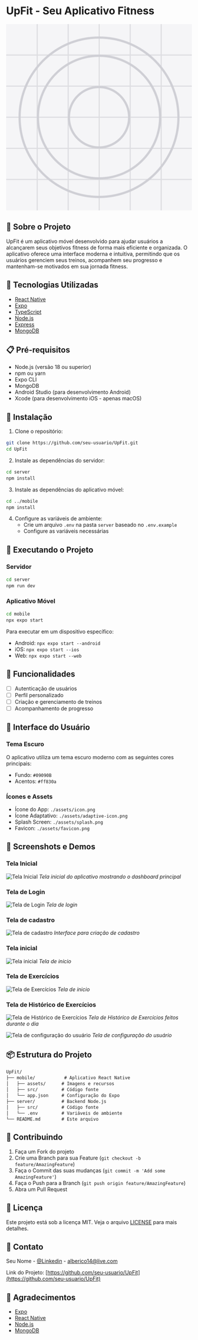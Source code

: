 # UpFit - Seu Aplicativo Fitness

![UpFit Logo](./mobile/assets/icon.png)

## 📱 Sobre o Projeto

UpFit é um aplicativo móvel desenvolvido para ajudar usuários a alcançarem seus objetivos fitness de forma mais eficiente e organizada. O aplicativo oferece uma interface moderna e intuitiva, permitindo que os usuários gerenciem seus treinos, acompanhem seu progresso e mantenham-se motivados em sua jornada fitness.

## 🚀 Tecnologias Utilizadas

- [React Native](https://reactnative.dev/)
- [Expo](https://expo.dev/)
- [TypeScript](https://www.typescriptlang.org/)
- [Node.js](https://nodejs.org/)
- [Express](https://expressjs.com/)
- [MongoDB](https://www.mongodb.com/)

## 📋 Pré-requisitos

- Node.js (versão 18 ou superior)
- npm ou yarn
- Expo CLI
- MongoDB
- Android Studio (para desenvolvimento Android)
- Xcode (para desenvolvimento iOS - apenas macOS)

## 🔧 Instalação

1. Clone o repositório:

```bash
git clone https://github.com/seu-usuario/UpFit.git
cd UpFit
```

2. Instale as dependências do servidor:

```bash
cd server
npm install
```

3. Instale as dependências do aplicativo móvel:

```bash
cd ../mobile
npm install
```

4. Configure as variáveis de ambiente:
   - Crie um arquivo `.env` na pasta `server` baseado no `.env.example`
   - Configure as variáveis necessárias

## 🚀 Executando o Projeto

### Servidor

```bash
cd server
npm run dev
```

### Aplicativo Móvel

```bash
cd mobile
npx expo start
```

Para executar em um dispositivo específico:

- Android: `npx expo start --android`
- iOS: `npx expo start --ios`
- Web: `npx expo start --web`

## 📱 Funcionalidades

- [ ] Autenticação de usuários
- [ ] Perfil personalizado
- [ ] Criação e gerenciamento de treinos
- [ ] Acompanhamento de progresso

## 🎨 Interface do Usuário

### Tema Escuro

O aplicativo utiliza um tema escuro moderno com as seguintes cores principais:

- Fundo: `#09090B`
- Acentos: `#ff830a`

### Ícones e Assets

- Ícone do App: `./assets/icon.png`
- Ícone Adaptativo: `./assets/adaptive-icon.png`
- Splash Screen: `./assets/splash.png`
- Favicon: `./assets/favicon.png`

## 📸 Screenshots e Demos

### Tela Inicial

![Tela Inicial](https://i.postimg.cc/63x8fjkG/Tela-inicial.png)
_Tela inicial do aplicativo mostrando o dashboard principal_

### Tela de Login

![Tela de Login](https://i.postimg.cc/t4bSJRZP/Hand-and-i-Phone-16-Pro.png)
_Tela de login_

### Tela de cadastro

![Tela de cadastro](https://i.postimg.cc/HnpnMGb6/Tela-de-cadastro.png)
_Interface para criação de cadastro_

### Tela inicial

![Tela inicial](https://i.postimg.cc/bvzB430K/Tela-inicial.png)
_Tela de inicio_

### Tela de Exercícios

![Tela de Exercícios](https://i.postimg.cc/nLhCMfYT/Tela-de-Exerc-cios.png)
_Tela de inicio_

### Tela de Histórico de Exercícios

![Tela de Histórico de Exercícios](https://i.postimg.cc/8cd7jRsg/Tela-de-Hist-rico-de-Exerc-cios.png)
_Tela de Histórico de Exercícios feitos durante o dia_

![Tela de configuração do usuário](https://i.postimg.cc/3rCKPJv6/Tela-de-configura-o-do-usu-rio.png)
_Tela de configuração do usuário_


## 📦 Estrutura do Projeto

```
UpFit/
├── mobile/           # Aplicativo React Native
│   ├── assets/      # Imagens e recursos
│   ├── src/         # Código fonte
│   └── app.json     # Configuração do Expo
├── server/          # Backend Node.js
│   ├── src/         # Código fonte
│   └── .env         # Variáveis de ambiente
└── README.md        # Este arquivo
```

## 🤝 Contribuindo

1. Faça um Fork do projeto
2. Crie uma Branch para sua Feature (`git checkout -b feature/AmazingFeature`)
3. Faça o Commit das suas mudanças (`git commit -m 'Add some AmazingFeature'`)
4. Faça o Push para a Branch (`git push origin feature/AmazingFeature`)
5. Abra um Pull Request

## 📝 Licença

Este projeto está sob a licença MIT. Veja o arquivo [LICENSE](LICENSE) para mais detalhes.

## 📧 Contato

Seu Nome - [@Linkedin](https://www.linkedin.com/in/alberico-junior/) - alberico14@live.com

Link do Projeto: [https://github.com/seu-usuario/UpFit](https://github.com/seu-usuario/UpFit)

## 🙏 Agradecimentos

- [Expo](https://expo.dev/)
- [React Native](https://reactnative.dev/)
- [Node.js](https://nodejs.org/)
- [MongoDB](https://www.mongodb.com/)
